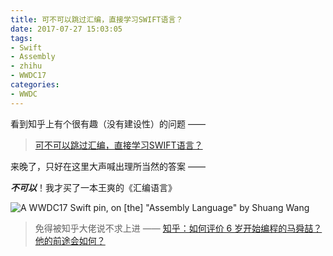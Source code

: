 ```yaml
---
title: 可不可以跳过汇编，直接学习SWIFT语言？
date: 2017-07-27 15:03:05
tags:
- Swift
- Assembly
- zhihu
- WWDC17
categories:
- WWDC
---
```


看到知乎上有个很有趣（没有建设性）的问题 ——

> [可不可以跳过汇编，直接学习SWIFT语言？](https://www.zhihu.com/question/24831599)

来晚了，只好在这里大声喊出理所当然的答案 —— <!-- more -->

***不可以***！我才买了一本王爽的《汇编语言》

![A WWDC17 Swift pin, on \[the\] "Assembly Language" by Shuang Wang](https://wx2.sinaimg.cn/large/9b6450acgy1fhyg7t2eqlj21kw16odx9.jpg)

> 免得被知乎大佬说不求上进 —— [知乎：如何评价 6 岁开始编程的马舜喆？他的前途会如何？](https://www.zhihu.com/question/61130823)
